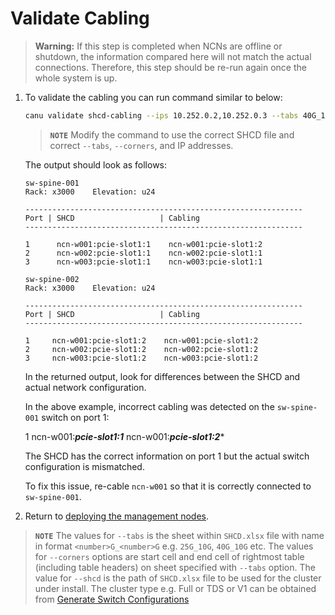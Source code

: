# Validate Cabling

> **Warning:**  If this step is completed when NCNs are offline or shutdown, the information compared here will not match the actual connections. Therefore, this step should be re-run again once the whole system is up.

1. To validate the cabling you can run command similar to below:

    ```bash
    canu validate shcd-cabling --ips 10.252.0.2,10.252.0.3 --tabs 40G_10G --corners J12,T36 --shcd ./SHCD.xlsx
    ```

    > **`NOTE`** Modify the command to use the correct SHCD file and correct `--tabs`, `--corners`, and IP addresses.

    The output should look as follows:

    ```text
    sw-spine-001
    Rack: x3000    Elevation: u24

    --------------------------------------------------------------
    Port | SHCD                   | Cabling
    --------------------------------------------------------------

    1      ncn-w001:pcie-slot1:1    ncn-w001:pcie-slot1:2
    2      ncn-w002:pcie-slot1:1    ncn-w002:pcie-slot1:1
    3      ncn-w003:pcie-slot1:1    ncn-w003:pcie-slot1:1

    sw-spine-002
    Rack: x3000    Elevation: u24

    --------------------------------------------------------------
    Port | SHCD                   | Cabling
    --------------------------------------------------------------

    1     ncn-w001:pcie-slot1:2    ncn-w001:pcie-slot1:2
    2     ncn-w002:pcie-slot1:2    ncn-w002:pcie-slot1:2
    3     ncn-w003:pcie-slot1:2    ncn-w003:pcie-slot1:2
    ```

    In the returned output, look for differences between the SHCD and actual network configuration.

    In the above example, incorrect cabling was detected on the `sw-spine-001` switch on port 1:

    1      ncn-w001:***pcie-slot1:1***    ncn-w001:***pcie-slot1:2****

    The SHCD has the correct information on port 1 but the actual switch configuration is mismatched.

    To fix this issue, re-cable `ncn-w001` so that it is correctly connected to `sw-spine-001`.

1. Return to [deploying the management nodes](../../../install/deploy_non-compute_nodes.md#23-check-lvm-on-kubernetes-ncns).

> **`NOTE`** The values for `--tabs` is the sheet within `SHCD.xlsx` file with name in format `<number>G_<number>G` e.g. `25G_10G`, `40G_10G` etc.
> The values for `--corners` options are start cell and end cell of rightmost table (including table headers) on sheet specified with `--tabs` option.
> The value for `--shcd` is the path of `SHCD.xlsx` file to be used for the cluster under install.
> The cluster type e.g. Full or TDS or V1 can be obtained from [Generate Switch Configurations](generate_switch_configs.md)
